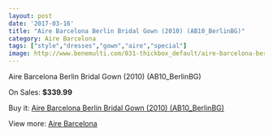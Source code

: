 ```yaml
---
layout: post
date: '2017-03-16'
title: "Aire Barcelona Berlin Bridal Gown (2010) (AB10_BerlinBG)"
category: Aire Barcelona
tags: ["style","dresses","gown","aire","special"]
image: http://www.benemulti.com/831-thickbox_default/aire-barcelona-berlin-bridal-gown-2010-ab10berlinbg.jpg
---
```

Aire Barcelona Berlin Bridal Gown (2010) (AB10_BerlinBG)

On Sales: **$339.99**
<a href="https://www.benemulti.com/en/aire-barcelona/322-aire-barcelona-berlin-bridal-gown-2010-ab10berlinbg.html"><amp-img layout="responsive" width="600" height="600" src="//www.benemulti.com/831-thickbox_default/aire-barcelona-berlin-bridal-gown-2010-ab10berlinbg.jpg" alt="Aire Barcelona Berlin Bridal Gown (2010) (AB10_BerlinBG) 0" /></a>
<a href="https://www.benemulti.com/en/aire-barcelona/322-aire-barcelona-berlin-bridal-gown-2010-ab10berlinbg.html"><amp-img layout="responsive" width="600" height="600" src="//www.benemulti.com/833-thickbox_default/aire-barcelona-berlin-bridal-gown-2010-ab10berlinbg.jpg" alt="Aire Barcelona Berlin Bridal Gown (2010) (AB10_BerlinBG) 1" /></a>
<a href="https://www.benemulti.com/en/aire-barcelona/322-aire-barcelona-berlin-bridal-gown-2010-ab10berlinbg.html"><amp-img layout="responsive" width="600" height="600" src="//www.benemulti.com/832-thickbox_default/aire-barcelona-berlin-bridal-gown-2010-ab10berlinbg.jpg" alt="Aire Barcelona Berlin Bridal Gown (2010) (AB10_BerlinBG) 2" /></a>

Buy it: [Aire Barcelona Berlin Bridal Gown (2010) (AB10_BerlinBG)](https://www.benemulti.com/en/aire-barcelona/322-aire-barcelona-berlin-bridal-gown-2010-ab10berlinbg.html "Aire Barcelona Berlin Bridal Gown (2010) (AB10_BerlinBG)")

View more: [Aire Barcelona](https://www.benemulti.com/en/3-aire-barcelona "Aire Barcelona")